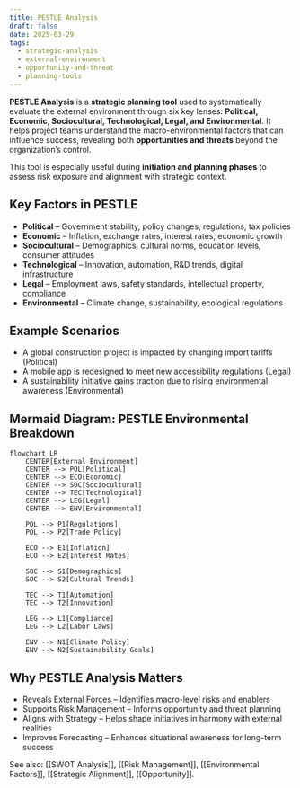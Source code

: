 ```yaml
---
title: PESTLE Analysis
draft: false
date: 2025-03-29
tags:
  - strategic-analysis
  - external-environment
  - opportunity-and-threat
  - planning-tools
---
```


**PESTLE Analysis** is a **strategic planning tool** used to systematically evaluate the external environment through six key lenses: **Political, Economic, Sociocultural, Technological, Legal, and Environmental**. It helps project teams understand the macro-environmental factors that can influence success, revealing both **opportunities and threats** beyond the organization’s control.

This tool is especially useful during **initiation and planning phases** to assess risk exposure and alignment with strategic context.

## Key Factors in PESTLE

- **Political** – Government stability, policy changes, regulations, tax policies  
- **Economic** – Inflation, exchange rates, interest rates, economic growth  
- **Sociocultural** – Demographics, cultural norms, education levels, consumer attitudes  
- **Technological** – Innovation, automation, R&D trends, digital infrastructure  
- **Legal** – Employment laws, safety standards, intellectual property, compliance  
- **Environmental** – Climate change, sustainability, ecological regulations

## Example Scenarios

- A global construction project is impacted by changing import tariffs (Political)  
- A mobile app is redesigned to meet new accessibility regulations (Legal)  
- A sustainability initiative gains traction due to rising environmental awareness (Environmental)

## Mermaid Diagram: PESTLE Environmental Breakdown

```mermaid
flowchart LR
    CENTER[External Environment]
    CENTER --> POL[Political]
    CENTER --> ECO[Economic]
    CENTER --> SOC[Sociocultural]
    CENTER --> TEC[Technological]
    CENTER --> LEG[Legal]
    CENTER --> ENV[Environmental]

    POL --> P1[Regulations]
    POL --> P2[Trade Policy]

    ECO --> E1[Inflation]
    ECO --> E2[Interest Rates]

    SOC --> S1[Demographics]
    SOC --> S2[Cultural Trends]

    TEC --> T1[Automation]
    TEC --> T2[Innovation]

    LEG --> L1[Compliance]
    LEG --> L2[Labor Laws]

    ENV --> N1[Climate Policy]
    ENV --> N2[Sustainability Goals]
```

## Why PESTLE Analysis Matters

- Reveals External Forces – Identifies macro-level risks and enablers
- Supports Risk Management – Informs opportunity and threat planning
- Aligns with Strategy – Helps shape initiatives in harmony with external realities
- Improves Forecasting – Enhances situational awareness for long-term success

See also: [[SWOT Analysis]], [[Risk Management]], [[Environmental Factors]], [[Strategic Alignment]], [[Opportunity]].